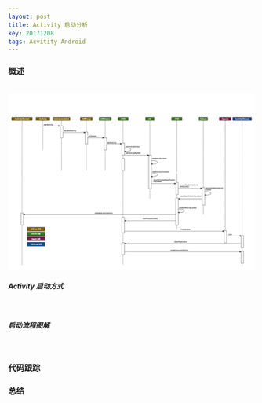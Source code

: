 ```yaml
---
layout: post
title: Activity 启动分析
key: 20171208
tags: Acvitity Android
---
```


### <i class="fa fa-rebel fa-1x" aria-hidden="true"></i>  概述
&nbsp;&nbsp;&nbsp;&nbsp;&nbsp;&nbsp;&nbsp;&nbsp;
![](/assets/activitystart/startActivity.png)
##### <i class="fa fa-star" aria-hidden="true"></i> Activity 启动方式
&nbsp;&nbsp;&nbsp;&nbsp;&nbsp;&nbsp;&nbsp;&nbsp;
##### <i class="fa fa-star" aria-hidden="true"></i> 启动流程图解
&nbsp;&nbsp;&nbsp;&nbsp;&nbsp;&nbsp;&nbsp;&nbsp;

### <i class="fa fa-rebel fa-1x" aria-hidden="true"></i> 代码跟踪

### <i class="fa fa-rebel fa-1x" aria-hidden="true"></i> 总结

